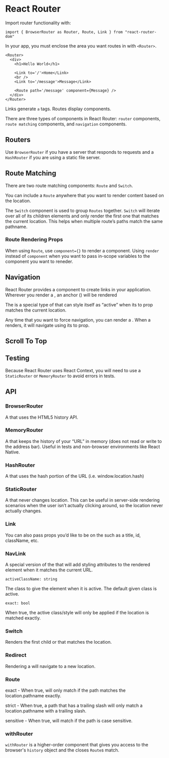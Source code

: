 # React Router

Import router functionality with:

    import { BrowserRouter as Router, Route, Link } from "react-router-dom"

In your app, you must enclose the area you want routes in with `<Router>`.

    <Router>
      <div>
        <h1>Hello World</h1>
    
        <Link to='/'>Home</Link>
        <br />
        <Link to='/message'>Message</Link>
        
        <Route path='/message' component={Message} />
      </div>
    </Router>

Links generate `a` tags. Routes display components.

There are three types of components in React Router: `router` components, `route matching` components, and `navigation` components.

## Routers

Use `BrowserRouter` if you have a server that responds to requests and a `HashRouter` if you are using a static file server.

## Route Matching

There are two route matching components: `Route` and `Switch`.

You can include a `Route` anywhere that you want to render content based on the location.

The `Switch` component is used to group `Routes` together. `Switch` will iterate over all of its children <Route> elements and only render the first one that matches the current location. This helps when multiple route’s paths match the same pathname.

### Route Rendering Props

When using `Route`, use `component={}` to render a component. Using `render` instead of `component` when you want to pass in-scope variables to the component you want to reneder.

## Navigation

React Router provides a <Link> component to create links in your application. Wherever you render a <Link>, an anchor (<a>) will be rendered

The <NavLink> is a special type of <Link> that can style itself as “active” when its to prop matches the current location.

Any time that you want to force navigation, you can render a <Redirect>. When a <Redirect> renders, it will navigate using its to prop.

## Scroll To Top



## Testing

Because React Router uses React Context, you will need to use a `StaticRouter` or `MemoryRouter` to avoid errors in tests.



## API

### BrowserRouter

A <Router> that uses the HTML5 history API.

### MemoryRouter

A <Router> that keeps the history of your “URL” in memory (does not read or write to the address bar). Useful in tests and non-browser environments like React Native.

### HashRouter

A <Router> that uses the hash portion of the URL (i.e. window.location.hash)

### StaticRouter

A <Router> that never changes location. This can be useful in server-side rendering scenarios when the user isn’t actually clicking around, so the location never actually changes.

### Link

You can also pass props you’d like to be on the <a> such as a title, id, className, etc.

### NavLink

A special version of the <Link> that will add styling attributes to the rendered element when it matches the current URL.

    activeClassName: string

The class to give the element when it is active. The default given class is active.

    exact: bool

When true, the active class/style will only be applied if the location is matched exactly.

### Switch

Renders the first child <Route> or <Redirect> that matches the location.

### Redirect

Rendering a <Redirect> will navigate to a new location.

### Route

exact - When true, will only match if the path matches the location.pathname exactly.

strict - When true, a path that has a trailing slash will only match a location.pathname with a trailing slash.

sensitive - When true, will match if the path is case sensitive.



### withRouter

`withRouter` is a higher-order component that gives you access to the browser's `history` object and the closes `Route`s match. 